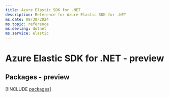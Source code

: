 ```yaml
---
title: Azure Elastic SDK for .NET
description: Reference for Azure Elastic SDK for .NET
ms.date: 09/30/2024
ms.topic: reference
ms.devlang: dotnet
ms.service: elastic
---
```

# Azure Elastic SDK for .NET - preview
## Packages - preview
[!INCLUDE [packages](elastic-index.md)]
